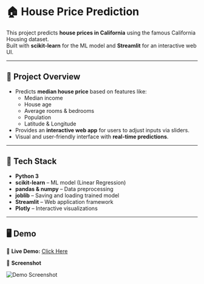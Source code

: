 # 🏠 House Price Prediction  

This project predicts **house prices in California** using the famous California Housing dataset.  
Built with **scikit-learn** for the ML model and **Streamlit** for an interactive web UI.  

---

## 📖 Project Overview  

- Predicts **median house price** based on features like:
  - Median income
  - House age
  - Average rooms & bedrooms
  - Population
  - Latitude & Longitude  
- Provides an **interactive web app** for users to adjust inputs via sliders.  
- Visual and user-friendly interface with **real-time predictions**.  

---

## 🚀 Tech Stack  

- **Python 3**  
- **scikit-learn** – ML model (Linear Regression)  
- **pandas & numpy** – Data preprocessing  
- **joblib** – Saving and loading trained model  
- **Streamlit** – Web application framework  
- **Plotly** – Interactive visualizations  

---

## 🖥️ Demo  

🔗 **Live Demo:** [Click Here](https://housepricepredict-v1.streamlit.app/)  

📸 **Screenshot**  

![Demo Screenshot](https://github-production-user-asset-6210df.s3.amazonaws.com/105504116/487252691-67a8b1fe-508d-4ad1-a68a-950888232dd5.png?X-Amz-Algorithm=AWS4-HMAC-SHA256&X-Amz-Credential=AKIAVCODYLSA53PQK4ZA%2F20250909%2Fus-east-1%2Fs3%2Faws4_request&X-Amz-Date=20250909T111630Z&X-Amz-Expires=300&X-Amz-Signature=587c8469e39bb279284f61d10cf3665034416e181d35b99b14c790ce41579286&X-Amz-SignedHeaders=host)  


